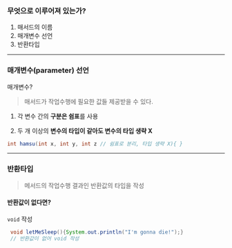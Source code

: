 ### 무엇으로 이루어져 있는가?

1. 매서드의 이름
2. 매개변수 선언
3. 반환타입

---

### 매개변수(parameter) 선언
매개변수?
> 매서드가 작업수행에 필요한 값들 제공받을 수 있다.

1. 각 변수 간의 **구분은 쉼표**를 사용

2. 두 개 이상의 **변수의 타입이 같아도 변수의 타입 생략 X**

```java
int hamsu(int x, int y, int z // 쉼표로 분리, 타입 생략 X){ }
```
---

### 반환타입
>메서드의 작업수행 결과인 반환값의 타입을 작성

#### 반환값이 없다면?
`void` 작성

```java
 void letMeSleep(){System.out.println("I'm gonna die!");}
 // 반환값이 없어 void 작성
```

